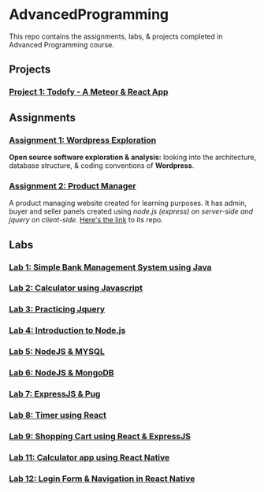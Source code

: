 # AdvancedProgramming
This repo contains the assignments, labs, &amp; projects completed in Advanced Programming course.

## Projects
### [Project 1: Todofy - A Meteor & React App](https://github.com/hasnainnaeem/todo-app-meteor-react)

## Assignments
### [Assignment 1: Wordpress Exploration](https://github.com/hasnainnaeem/AdvancedProgramming/blob/master/Exploring%20%26%20Analyzing%20Wordpress-Assignment1.pdf)
**Open source software exploration & analysis:** looking into the architecture, database structure, & coding conventions of **Wordpress**.

### [Assignment 2: Product Manager](https://github.com/hasnainnaeem/node-product-manager)
A product managing website created for learning purposes. It has admin, buyer and seller panels created using *node.js (express) on server-side and jquery on client-side*. 
[Here's the link](https://github.com/hasnainnaeem/node-product-manager) to its repo.
## Labs
### [Lab 1: Simple Bank Management System using Java](https://github.com/hasnainnaeem/AdvancedProgramming/blob/master/Labs/Lab1-Java%20BankManagementSystem.docx)
### [Lab 2: Calculator using Javascript](https://github.com/hasnainnaeem/AdvancedProgramming/blob/master/Labs/Lab2-JS%20Calculator.html)
### [Lab 3: Practicing Jquery](https://github.com/hasnainnaeem/AdvancedProgramming/blob/master/Labs/Lab3-Jquery.docx)
### [Lab 4: Introduction to Node.js](https://github.com/hasnainnaeem/AdvancedProgramming/blob/master/Labs/Lab4-Nodejs.docx)
### [Lab 5: NodeJS & MYSQL](https://github.com/hasnainnaeem/AdvancedProgramming/blob/master/Labs/Lab5-Nodejs%20%26%20MYSQL.docx)
### [Lab 6: NodeJS & MongoDB](https://github.com/hasnainnaeem/AdvancedProgramming/blob/master/Labs/Lab6-Nodejs%20%26%20MongoDB.docx)
### [Lab 7: ExpressJS & Pug](https://github.com/hasnainnaeem/AdvancedProgramming/blob/master/Labs/Lab7-ExpressJS%20%26%20Pug.docx)
### [Lab 8: Timer using React](https://github.com/hasnainnaeem/AdvancedProgramming/tree/master/Labs/Lab8-React%20Timer)
### [Lab 9: Shopping Cart using React & ExpressJS](https://github.com/hasnainnaeem/AdvancedProgramming/tree/master/Labs/Lab9-React%20Shopping%20Cart)
### [Lab 11: Calculator app using React Native](https://github.com/hasnainnaeem/AdvancedProgramming/tree/master/Labs/Lab11%2C12-React%20Native%20Calculator%20%26%20Login%20Form)
### [Lab 12: Login Form & Navigation in React Native](https://github.com/hasnainnaeem/AdvancedProgramming/tree/master/Labs/Lab11%2C12-React%20Native%20Calculator%20%26%20Login%20Form)

